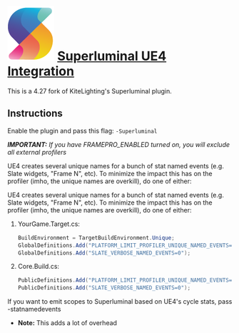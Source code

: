 # ![](Resources/Icon128.png) [Superluminal UE4 Integration](https://www.superluminal.eu/)

This is a 4.27 fork of KiteLighting's Superluminal plugin.

## Instructions

Enable the plugin and pass this flag: `-Superluminal`

_**IMPORTANT:** If you have FRAMEPRO_ENABLED turned on, you will exclude all external profilers_

UE4 creates several unique names for a bunch of stat named events (e.g. Slate widgets, "Frame N", etc).  To minimize the impact this has on the profiler (imho, the unique names are overkill), do one of either:

UE4 creates several unique names for a bunch of stat named events (e.g. Slate widgets, "Frame N", etc).  To minimize the impact this has on the profiler (imho, the unique names are overkill), do one of either:

1. YourGame.Target.cs:

    ```csharp
    BuildEnvironment = TargetBuildEnvironment.Unique;
    GlobalDefinitions.Add("PLATFORM_LIMIT_PROFILER_UNIQUE_NAMED_EVENTS=1");
    GlobalDefinitions.Add("SLATE_VERBOSE_NAMED_EVENTS=0");
	
    ```

1. Core.Build.cs:

    ```csharp
    PublicDefinitions.Add("PLATFORM_LIMIT_PROFILER_UNIQUE_NAMED_EVENTS=1");
    PublicDefinitions.Add("SLATE_VERBOSE_NAMED_EVENTS=0");
    ```
If you want to emit scopes to Superluminal based on UE4's cycle stats, pass -statnamedevents
* **Note:** This adds a lot of overhead
